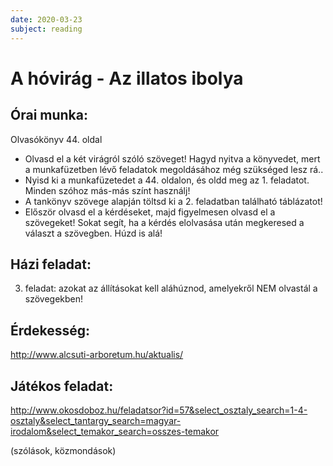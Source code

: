 ```yaml
---
date: 2020-03-23
subject: reading
---
```


# A hóvirág - Az illatos ibolya

## Órai munka:

Olvasókönyv 44. oldal

* Olvasd el a két virágról szóló szöveget! Hagyd nyitva a könyvedet, mert a munkafüzetben lévő feladatok megoldásához még szükséged lesz rá..
* Nyisd ki a munkafüzetedet a 44. oldalon, és oldd meg az 1. feladatot. Minden szóhoz más-más színt használj!
* A tankönyv szövege alapján töltsd ki a 2. feladatban található táblázatot!
* Először olvasd el a kérdéseket, majd figyelmesen olvasd el a szövegeket! Sokat segít, ha a kérdés elolvasása után megkeresed a választ a szövegben. Húzd is alá!

## Házi feladat:

3. feladat: azokat az állításokat kell aláhúznod, amelyekről NEM olvastál a szövegekben!

## Érdekesség:
http://www.alcsuti-arboretum.hu/aktualis/

## Játékos feladat:
http://www.okosdoboz.hu/feladatsor?id=57&select_osztaly_search=1-4-osztaly&select_tantargy_search=magyar-irodalom&select_temakor_search=osszes-temakor

(szólások, közmondások)
